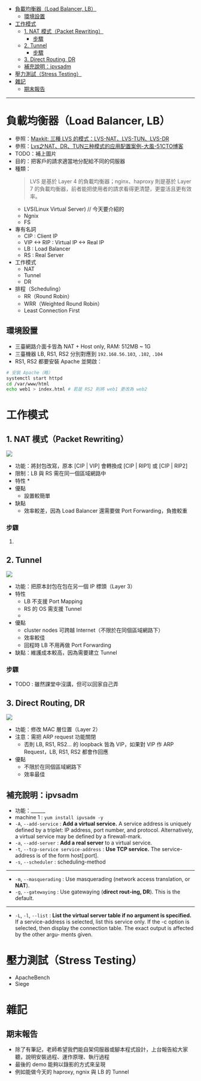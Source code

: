 - [負載均衡器（Load Balancer, LB）](#%E8%B2%A0%E8%BC%89%E5%9D%87%E8%A1%A1%E5%99%A8load-balancer-lb)
  - [環境設置](#%E7%92%B0%E5%A2%83%E8%A8%AD%E7%BD%AE)
- [工作模式](#%E5%B7%A5%E4%BD%9C%E6%A8%A1%E5%BC%8F)
  - [1. NAT 模式（Packet Rewriting）](#1-nat-%E6%A8%A1%E5%BC%8Fpacket-rewriting)
    - [步驟](#%E6%AD%A5%E9%A9%9F)
  - [2. Tunnel](#2-tunnel)
    - [步驟](#%E6%AD%A5%E9%A9%9F-1)
  - [3. Direct Routing, DR](#3-direct-routing-dr)
  - [補充說明：ipvsadm](#%E8%A3%9C%E5%85%85%E8%AA%AA%E6%98%8Eipvsadm)
- [壓力測試（Stress Testing）](#%E5%A3%93%E5%8A%9B%E6%B8%AC%E8%A9%A6stress-testing)
- [雜記](#%E9%9B%9C%E8%A8%98)
  - [期末報告](#%E6%9C%9F%E6%9C%AB%E5%A0%B1%E5%91%8A)

---

# 負載均衡器（Load Balancer, LB）
* 參照：[Maxkit: 三種 LVS 的模式：LVS-NAT、LVS-TUN、LVS-DR](http://blog.maxkit.com.tw/2016/05/lvs-lvs-natlvs-tunlvs-dr.html)
* 參照：[Lvs之NAT、DR、TUN三种模式的应用配置案例-大風-51CTO博客](https://blog.51cto.com/lansgg/1229421)
* TODO：補上圖片
* 目的：把客戶的請求適當地分配給不同的伺服器
* 種類：
  > LVS 是基於 Layer 4 的負載均衡器；nginx、haproxy 則是基於 Layer 7 的負載均衡器，前者能把使用者的請求看得更清楚，更靈活且更有效率。
  * LVS(Linux Virtual Server) // 今天要介紹的
  * Ngnix
  * FS
* 專有名詞
  * CIP : Client IP
  * VIP <-> RIP : Virtual IP <-> Real IP
  * LB : Load Balancer
  * RS : Real Server
* 工作模式
  * NAT
  * Tunnel
  * DR
* 排程（Scheduling）
  * RR（Round Robin）
  * WRR（Weighted Round Robin）
  * Least Connection First

## 環境設置
* 三臺網路介面卡皆為 NAT + Host only, RAM: 512MB ~ 1G
* 三臺機器 LB, RS1, RS2 分別對應到 `192.168.56.103`, `.102`, `.104`
* RS1, RS2 都要安裝 Apache 並開啟：
```sh
# 安裝 Apache（略）
systemctl start httpd
cd /var/www/html
echo web1 > index.html # 若是 RS2 則將 web1 更改為 web2
```

# 工作模式
## 1. NAT 模式（Packet Rewriting）
![](media/LVS-NAT.gif)
* 功能：將封包改寫，原本 [CIP | VIP] 會轉換成 [CIP | RIP1] 或 [CIP | RIP2]
* 限制：LB 與 RS 需在同一個區域網路中
* 特性
  * 
* 優點
  * 設置較簡單
* 缺點
  * 效率較差，因為 Load Balancer 還需要做 Port Forwarding，負擔較重

### 步驟
1. 

## 2. Tunnel
![](media/LVS-TUN-IPTunneling.gif)
* 功能：把原本封包在包在另一個 IP 標頭（Layer 3）
* 特性
  * LB 不支援 Port Mapping
  * RS 的 OS 需支援 Tunnel
  * 
* 優點
  * cluster nodes 可跨越 Internet（不限於在同個區域網路下）
  * 效率較佳
  * 回程時 LB 不用再做 Port Forwarding
* 缺點：維護成本較高，因為需要建立 Tunnel

### 步驟
* TODO : 雖然課堂中沒講，但可以回家自己弄

## 3. Direct Routing, DR
![](media/LVS-DR-DRouting.gif)
* 功能：修改 MAC 層位置（Layer 2）
* 注意：需把 ARP request 功能關閉
  * 否則 LB, RS1, RS2... 的 loopback 皆為 VIP，如果對 VIP 作 ARP Request，LB, RS1, RS2 都會作回應
* 優點
  * 不限於在同個區域網路下
  * 效率最佳

## 補充說明：ipvsadm
* 功能：______
* machine 1 : `yum install ipvsadm -y`
* `-A`, `--add-service` : **Add a virtual service.**  A  service  address  is uniquely defined by a triplet: IP address, port number, and protocol. Alternatively, a  virtual service may be defined by a firewall-mark.
* `-a`, `--add-server` : **Add a real server** to a virtual service.
* `-t`, `--tcp-service service-address` : **Use TCP service.** The service-address is of  the
form  host[:port].
* `-s`, `--scheduler` : scheduling-method

---

* `-m`,  `--masquerading` : Use masquerading (network access translation, or **NAT**).
* `-g`, `--gatewaying` : Use gatewaying (**direct  rout‐ing, DR**). This is the default.

---

* `-L`, `-l`, `--list` : **List the virtual server table if no argument is specified.**  If  a  service-address is selected, list this service only. If  the  -c  option  is selected,  then  display  the connection table. The exact output is affected by the other argu‐ ments given. 

# 壓力測試（Stress Testing）
* ApacheBench
* Siege

# 雜記
## 期末報告
* 除了有筆記，老師希望我們能自架伺服器或腳本程式設計，上台報告給大家聽，說明安裝過程、運作原理、執行過程
* 最後的 demo 能夠以錄影的方式來呈現
* 例如能做今天的 haproxy, ngnix 與 LB 的 Tunnel